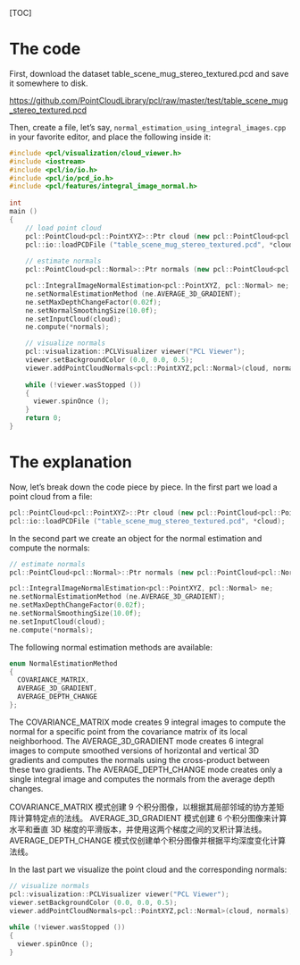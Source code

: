 [TOC]

# The code

First, download the dataset table_scene_mug_stereo_textured.pcd and save it somewhere to disk.

https://github.com/PointCloudLibrary/pcl/raw/master/test/table_scene_mug_stereo_textured.pcd

Then, create a file, let’s say, `normal_estimation_using_integral_images.cpp` in your favorite editor, and place the following inside it:

```C++
#include <pcl/visualization/cloud_viewer.h>
#include <iostream>
#include <pcl/io/io.h>
#include <pcl/io/pcd_io.h>
#include <pcl/features/integral_image_normal.h>
    
int 
main ()
{
    // load point cloud
    pcl::PointCloud<pcl::PointXYZ>::Ptr cloud (new pcl::PointCloud<pcl::PointXYZ>);
    pcl::io::loadPCDFile ("table_scene_mug_stereo_textured.pcd", *cloud);
    
    // estimate normals
    pcl::PointCloud<pcl::Normal>::Ptr normals (new pcl::PointCloud<pcl::Normal>);

    pcl::IntegralImageNormalEstimation<pcl::PointXYZ, pcl::Normal> ne;
    ne.setNormalEstimationMethod (ne.AVERAGE_3D_GRADIENT);
    ne.setMaxDepthChangeFactor(0.02f);
    ne.setNormalSmoothingSize(10.0f);
    ne.setInputCloud(cloud);
    ne.compute(*normals);

    // visualize normals
    pcl::visualization::PCLVisualizer viewer("PCL Viewer");
    viewer.setBackgroundColor (0.0, 0.0, 0.5);
    viewer.addPointCloudNormals<pcl::PointXYZ,pcl::Normal>(cloud, normals);
    
    while (!viewer.wasStopped ())
    {
      viewer.spinOnce ();
    }
    return 0;
}
```

# The explanation

Now, let’s break down the code piece by piece. In the first part we load a point cloud from a file:

```C++
pcl::PointCloud<pcl::PointXYZ>::Ptr cloud (new pcl::PointCloud<pcl::PointXYZ>);
pcl::io::loadPCDFile ("table_scene_mug_stereo_textured.pcd", *cloud);
```

In the second part we create an object for the normal estimation and compute the normals:

```C++
// estimate normals
pcl::PointCloud<pcl::Normal>::Ptr normals (new pcl::PointCloud<pcl::Normal>);

pcl::IntegralImageNormalEstimation<pcl::PointXYZ, pcl::Normal> ne;
ne.setNormalEstimationMethod (ne.AVERAGE_3D_GRADIENT);
ne.setMaxDepthChangeFactor(0.02f);
ne.setNormalSmoothingSize(10.0f);
ne.setInputCloud(cloud);
ne.compute(*normals);
```

The following normal estimation methods are available:

```C++
enum NormalEstimationMethod
{
  COVARIANCE_MATRIX,
  AVERAGE_3D_GRADIENT,
  AVERAGE_DEPTH_CHANGE
};
```

The COVARIANCE_MATRIX mode creates 9 integral images to compute the normal for a specific point from the covariance matrix of its local neighborhood. The AVERAGE_3D_GRADIENT mode creates 6 integral images to compute smoothed versions of horizontal and vertical 3D gradients and computes the normals using the cross-product between these two gradients. The AVERAGE_DEPTH_CHANGE mode creates only a single integral image and computes the normals from the average depth changes.

COVARIANCE_MATRIX 模式创建 9 个积分图像，以根据其局部邻域的协方差矩阵计算特定点的法线。 AVERAGE_3D_GRADIENT 模式创建 6 个积分图像来计算水平和垂直 3D 梯度的平滑版本，并使用这两个梯度之间的叉积计算法线。 AVERAGE_DEPTH_CHANGE 模式仅创建单个积分图像并根据平均深度变化计算法线。

In the last part we visualize the point cloud and the corresponding normals:

```C++
// visualize normals
pcl::visualization::PCLVisualizer viewer("PCL Viewer");
viewer.setBackgroundColor (0.0, 0.0, 0.5);
viewer.addPointCloudNormals<pcl::PointXYZ,pcl::Normal>(cloud, normals);
    
while (!viewer.wasStopped ())
{
  viewer.spinOnce ();
}
```























































































































